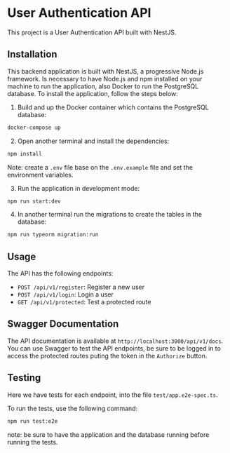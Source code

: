 
  # User Authentication API

  This project is a User Authentication API built with NestJS.

  ## Installation
  
  This backend application is built with NestJS, a progressive Node.js framework.
  Is necessary to have Node.js and npm installed on your machine to run the application, also Docker to run the PostgreSQL database. 
  To install the application, follow the steps below:

  1. Build and up the Docker container which contains the PostgreSQL database:
  ```bash
  docker-compose up
  ```

  2. Open another terminal and install the dependencies:
  ```bash
  npm install
  ```

  Note: create a `.env` file base on the `.env.example` file and set the environment variables.

  3. Run the application in development mode:
  ```bash
  npm run start:dev
  ```

  4. In another terminal run the migrations to create the tables in the database:
  ```bash
  npm run typeorm migration:run
  ``` 

  ## Usage

  The API has the following endpoints:

  - `POST /api/v1/register`: Register a new user
  - `POST /api/v1/login`: Login a user
  - `GET /api/v1/protected`: Test a protected route

  ## Swagger Documentation

  The API documentation is available at `http://localhost:3000/api/v1/docs`.
  You can use Swagger to test the API endpoints, be sure to be logged in to access the protected routes puting the token in the `Authorize` button.

  ## Testing

  Here we have tests for each endpoint, into the file `test/app.e2e-spec.ts`.

  To run the tests, use the following command:
  ```bash
  npm run test:e2e
  ```

  note: be sure to have the application and the database running before running the tests.



